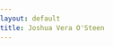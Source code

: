 ```yaml
---
layout: default
title: Joshua Vera O'Steen
---
```


<link href="https://fonts.googleapis.com/css2?family=Inter:wght@400;600;800&display=swap" rel="stylesheet">
<style>
  body {
    font-family: 'Inter', sans-serif;
    margin: 0;
    padding: 0;
    box-sizing: border-box;
    scroll-behavior: smooth;
  }
  h1, h2, h3 {
    font-weight: 600;
  }
  a {
    color: #2563eb;
    text-decoration: none;
  }
  a:hover {
    text-decoration: underline;
  }
  section {
    opacity: 0;
    transform: translateY(40px);
    transition: all 0.6s ease-out;
    padding: 4rem 1rem;
  }
  .project-card {
    background: white;
    padding: 1.5rem;
    border-radius: 1rem;
    box-shadow: 0 8px 16px rgba(0,0,0,0.1);
    width: 300px;
    transition: transform 0.3s;
  }
  .project-card:hover {
    transform: translateY(-8px);
  }
</style>

<!-- Hero Section -->
<section id="hero" style="text-align: center; background: linear-gradient(to right, #1f2937, #4b5563); color: white;">
  <img src="./assets/img/joshmemoji.png" alt="Joshua's Memoji" style="width: 120px; border-radius: 50%;">
  <h1 style="font-size: 2.5rem; margin-top: 1rem;">Joshua Vera O'Steen</h1>
  <p style="font-size: 1.2rem; margin-top: 0.5rem;">Data Scientist | Stats & PoliSci Enthusiast | AI MPS Student</p>
  <div style="margin-top: 1.5rem;">
    <a href="#about" style="margin: 0 1rem;">About</a>
    <a href="#projects" style="margin: 0 1rem;">Projects</a>
    <a href="#resume" style="margin: 0 1rem;">Resume</a>
    <a href="#contact" style="margin: 0 1rem;">Contact</a>
  </div>
</section>

<!-- About Section -->
<section id="about" style="max-width: 800px; margin: auto;">
  <h2>About Me</h2>
  <p>I'm a data scientist based in Washington, D.C., with a background in statistics and political science. I'm passionate about leveraging data to solve complex problems and make impactful decisions. I'm currently pursuing a Master of Professional Studies in AI Management at Georgetown University.</p>
</section>

<!-- Projects Section -->
<section id="projects" style="background: #f9fafb;">
  <h2 style="text-align: center;">Projects</h2>
  <div style="display: flex; flex-wrap: wrap; justify-content: center; gap: 2rem;">
    <!-- Project cards -->
    <div class="project-card">
      <h3>Project Title</h3>
      <p>Short description of the project, what tools you used, and what you learned or accomplished.</p>
      <a href="#">View Project</a>
    </div>
    <!-- Add more cards here -->
  </div>
</section>

<!-- Resume Section -->
<section id="resume" style="max-width: 800px; margin: auto;">
  <h2>Resume</h2>
  <p>You can <a href="/assets/resume.pdf" target="_blank">download my resume here</a>.</p>
</section>

<!-- Contact Section -->
<section id="contact" style="text-align: center; background: #e5e7eb;">
  <h2>Contact</h2>
  <p>Email: <a href="mailto:you@example.com">you@example.com</a></p>
  <p>GitHub: <a href="https://github.com/jvosteen" target="_blank">@jvosteen</a></p>
  <p>LinkedIn: <a href="https://linkedin.com/in/YOURPROFILE" target="_blank">Your LinkedIn</a></p>
</section>

<script>
  // Simple scroll animation fade in
  document.addEventListener('DOMContentLoaded', () => {
    const sections = document.querySelectorAll('section');
    const observer = new IntersectionObserver((entries) => {
      entries.forEach(entry => {
        if (entry.isIntersecting) {
          entry.target.style.opacity = 1;
          entry.target.style.transform = 'translateY(0)';
        }
      });
    }, { threshold: 0.1 });

    sections.forEach(section => {
      observer.observe(section);
    });
  });
</script>
